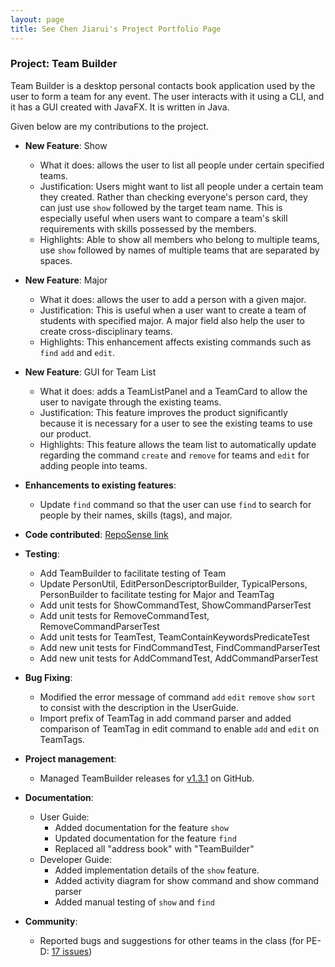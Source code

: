 ```yaml
---
layout: page
title: See Chen Jiarui's Project Portfolio Page
---
```


### Project: Team Builder

Team Builder is a desktop personal contacts book application used by the user to form a team for any event. The user interacts with it using a CLI, and it has a GUI created with JavaFX. It is written in Java.

Given below are my contributions to the project.

* **New Feature**: Show
  * What it does: allows the user to list all people under certain specified teams.
  * Justification: Users might want to list all people under a certain team they created. Rather than checking everyone's person card, they can just use `show` followed by the target team name. This is especially useful when users want to compare a team's skill requirements with skills possessed by the members.
  * Highlights: Able to show all members who belong to multiple teams, use `show` followed by names of multiple teams that are separated by spaces.

* **New Feature**: Major
  * What it does: allows the user to add a person with a given major.
  * Justification: This is useful when a user want to create a team of students with specified major. A major field also help the user to create cross-disciplinary teams.
  * Highlights: This enhancement affects existing commands such as `find` `add` and `edit`.

* **New Feature**: GUI for Team List
  * What it does: adds a TeamListPanel and a TeamCard to allow the user to navigate through the existing teams.
  * Justification: This feature improves the product significantly because it is necessary for a user to see the existing teams to use our product.
  * Highlights: This feature allows the team list to automatically update regarding the command `create` and `remove` for teams and `edit` for adding people into teams.

* **Enhancements to existing features**:
  * Update `find` command so that the user can use `find` to search for people by their names, skills (tags), and major.

* **Code contributed**: [RepoSense link](https://nus-cs2103-ay2223s2.github.io/tp-dashboard/?search=chen-jerry-junior&sort=groupTitle&sortWithin=title&timeframe=commit&mergegroup=&groupSelect=groupByRepos&breakdown=true&checkedFileTypes=docs~functional-code~test-code~other&since=2023-02-17)

* **Testing**:
    * Add TeamBuilder to facilitate testing of Team
    * Update PersonUtil, EditPersonDescriptorBuilder, TypicalPersons, PersonBuilder to facilitate testing for Major and TeamTag
    * Add unit tests for ShowCommandTest, ShowCommandParserTest
    * Add unit tests for RemoveCommandTest, RemoveCommandParserTest
    * Add unit tests for TeamTest, TeamContainKeywordsPredicateTest
    * Add new unit tests for FindCommandTest, FindCommandParserTest
    * Add new unit tests for AddCommandTest, AddCommandParserTest

* **Bug Fixing**:
  * Modified the error message of command `add` `edit` `remove` `show` `sort` to consist with the description in the UserGuide.
  * Import prefix of TeamTag in add command parser and added comparison of TeamTag in edit command to enable `add` and `edit` on TeamTags. 

* **Project management**:
  * Managed TeamBuilder releases for [v1.3.1](https://github.com/AY2223S2-CS2103T-T17-1/tp/releases/tag/v1.3.1) on GitHub.

* **Documentation**:
    * User Guide:
        * Added documentation for the feature `show`
        * Updated documentation for the feature `find`
        * Replaced all "address book" with "TeamBuilder"
    * Developer Guide:
        * Added implementation details of the `show` feature.
        * Added activity diagram for show command and show command parser
        * Added manual testing of `show` and `find`

* **Community**:
  * Reported bugs and suggestions for other teams in the class (for PE-D: [17 issues](https://github.com/chen-jerry-junior/ped/issues))
